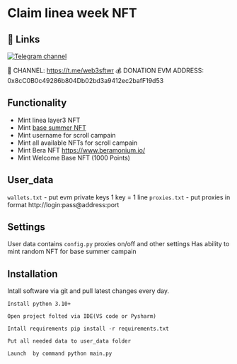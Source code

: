 # Claim linea week NFT

## 🔗 Links

[![Telegram channel](https://img.shields.io/endpoint?url=https://runkit.io/damiankrawczyk/telegram-badge/branches/master?url=https://t.me/web3sftwr)](https://t.me/web3sftwr)

🔔 CHANNEL: https://t.me/web3sftwr
💰 DONATION EVM ADDRESS: 0x8cC0B0c49286b804Db02bd3a9412ec2bafF19d53

## Functionality

- Mint linea layer3 NFT
- Mint [base summer NFT](https://wallet.coinbase.com/)
- Mint username for scroll campain
- Mint all available NFTs for scroll campain
- Mint Bera NFT https://www.beramonium.io/
- Mint Welcome Base NFT (1000 Points)

## User_data

`wallets.txt` - put evm private keys 1 key = 1 line
`proxies.txt` - put proxies in format http://login:pass@address:port

## Settings

User data contains `config.py` proxies on/off and other settings
Has ability to mint random NFT for base summer campain

## Installation

Intall software via git and pull latest changes every day.

```
Install python 3.10+

Open project folted via IDE(VS code or Pysharm)

Intall requirements pip install -r requirements.txt

Put all needed data to user_data folder

Launch  by command python main.py
```
